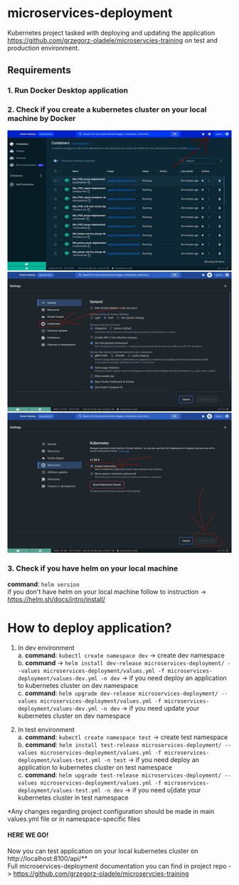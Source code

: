 # microservices-deployment

Kubernetes project tasked with deploying and updating the application https://github.com/grzegorz-oladele/microservcies-training
on test and production environment.

## Requirements
### 1. Run Docker Desktop application
### 2. Check if you create a kubernetes cluster on your local machine by Docker
![](images/docker-1.jpeg)
![](images/docker-2.jpg)
![](images/docker-3.jpg)
### 3. Check if you have helm on your local machine
**command**: `helm version`\
if you don't have helm on your local machine follow to instruction -> https://helm.sh/docs/intro/install/
# How to deploy application?
1. In dev environment \
   a. **command**: `kubectl create namespace dev` -> create dev namespace \
   b. **command** -> `helm install dev-release microservices-deployment/ --values microservices-deployment/values.yml -f microservices-deployment/values-dev.yml -n dev` -> if you need deploy an application to kubernetes cluster on dev namespace\
   c. **command**: `helm upgrade dev-release microservices-deployment/ --values microservices-deployment/values.yml -f microservices-deployment/values-dev.yml -n dev` -> if you need update your kubernetes cluster on dev namespace


2. In test environment \
   a. **command**: `kubectl create namespace test` -> create test namespace \
   b. **command**: `helm install test-release microservices-deployment/ --values microservices-deployment/values.yml -f microservices-deployment/values-test.yml -n test` -> if you need deploy an application to kubernetes cluster on test namespace\
   c. **command**: `helm upgrade test-release microservices-deployment/ --values microservices-deployment/values.yml -f microservices-deployment/values-test.yml -n dev` ->  if you need u[date your kubernetes cluster in test namespace

*Any changes regarding project configuration should be made in main values.yml file or in namespace-specific files

#### HERE WE GO!
Now you can test application on your local kubernetes cluster on http://localhost:8100/api/** \
Full microservices-deployment documentation you can find in project repo -> https://github.com/grzegorz-oladele/microservcies-training
